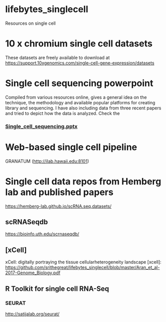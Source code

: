 # lifebytes_singlecell
Resources on single cell

# 10 x chromium single cell datasets
These datasets are freely available to download at https://support.10xgenomics.com/single-cell-gene-expression/datasets

# Single cell sequencing powerpoint
Compiled from various resources online, gives a general idea on the technique, the methodology and available popular platforms for creating library and sequencing. I have also including data from three recent papers and tried to depict how the data is analyzed.
Check the 
### [Single_cell_sequencing.pptx]


# Web-based single cell pipeline
GRANATUM (http://ilab.hawaii.edu:8101)

# Single cell data repos from Hemberg lab and published papers
https://hemberg-lab.github.io/scRNA.seq.datasets/

## scRNASeqdb
https://bioinfo.uth.edu/scrnaseqdb/

[Single_cell_sequencing.pptx]: https://github.com/srithegreat/lifebytes_singlecell/blob/master/SingleCell_Sequencing.pptx


## [xCell]
xCell: digitally portraying the tissue cellularheterogeneity landscape
[xcell]: https://github.com/srithegreat/lifebytes_singlecell/blob/master/Aran_et_al-2017-Genome_Biology.pdf


## R Toolkit for single cell RNA-Seq
### SEURAT
http://satijalab.org/seurat/

